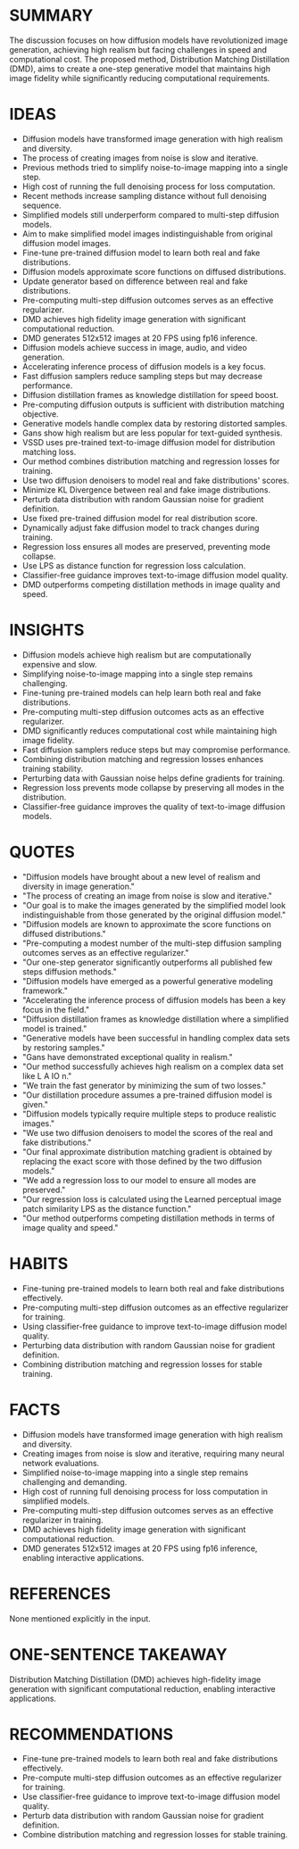 # SUMMARY
The discussion focuses on how diffusion models have revolutionized image generation, achieving high realism but facing challenges in speed and computational cost. The proposed method, Distribution Matching Distillation (DMD), aims to create a one-step generative model that maintains high image fidelity while significantly reducing computational requirements.

# IDEAS
- Diffusion models have transformed image generation with high realism and diversity.
- The process of creating images from noise is slow and iterative.
- Previous methods tried to simplify noise-to-image mapping into a single step.
- High cost of running the full denoising process for loss computation.
- Recent methods increase sampling distance without full denoising sequence.
- Simplified models still underperform compared to multi-step diffusion models.
- Aim to make simplified model images indistinguishable from original diffusion model images.
- Fine-tune pre-trained diffusion model to learn both real and fake distributions.
- Diffusion models approximate score functions on diffused distributions.
- Update generator based on difference between real and fake distributions.
- Pre-computing multi-step diffusion outcomes serves as an effective regularizer.
- DMD achieves high fidelity image generation with significant computational reduction.
- DMD generates 512x512 images at 20 FPS using fp16 inference.
- Diffusion models achieve success in image, audio, and video generation.
- Accelerating inference process of diffusion models is a key focus.
- Fast diffusion samplers reduce sampling steps but may decrease performance.
- Diffusion distillation frames as knowledge distillation for speed boost.
- Pre-computing diffusion outputs is sufficient with distribution matching objective.
- Generative models handle complex data by restoring distorted samples.
- Gans show high realism but are less popular for text-guided synthesis.
- VSSD uses pre-trained text-to-image diffusion model for distribution matching loss.
- Our method combines distribution matching and regression losses for training.
- Use two diffusion denoisers to model real and fake distributions' scores.
- Minimize KL Divergence between real and fake image distributions.
- Perturb data distribution with random Gaussian noise for gradient definition.
- Use fixed pre-trained diffusion model for real distribution score.
- Dynamically adjust fake diffusion model to track changes during training.
- Regression loss ensures all modes are preserved, preventing mode collapse.
- Use LPS as distance function for regression loss calculation.
- Classifier-free guidance improves text-to-image diffusion model quality.
- DMD outperforms competing distillation methods in image quality and speed.

# INSIGHTS
- Diffusion models achieve high realism but are computationally expensive and slow.
- Simplifying noise-to-image mapping into a single step remains challenging.
- Fine-tuning pre-trained models can help learn both real and fake distributions.
- Pre-computing multi-step diffusion outcomes acts as an effective regularizer.
- DMD significantly reduces computational cost while maintaining high image fidelity.
- Fast diffusion samplers reduce steps but may compromise performance.
- Combining distribution matching and regression losses enhances training stability.
- Perturbing data with Gaussian noise helps define gradients for training.
- Regression loss prevents mode collapse by preserving all modes in the distribution.
- Classifier-free guidance improves the quality of text-to-image diffusion models.

# QUOTES
- "Diffusion models have brought about a new level of realism and diversity in image generation."
- "The process of creating an image from noise is slow and iterative."
- "Our goal is to make the images generated by the simplified model look indistinguishable from those generated by the original diffusion model."
- "Diffusion models are known to approximate the score functions on diffused distributions."
- "Pre-computing a modest number of the multi-step diffusion sampling outcomes serves as an effective regularizer."
- "Our one-step generator significantly outperforms all published few steps diffusion methods."
- "Diffusion models have emerged as a powerful generative modeling framework."
- "Accelerating the inference process of diffusion models has been a key focus in the field."
- "Diffusion distillation frames as knowledge distillation where a simplified model is trained."
- "Generative models have been successful in handling complex data sets by restoring samples."
- "Gans have demonstrated exceptional quality in realism."
- "Our method successfully achieves high realism on a complex data set like L A IO n."
- "We train the fast generator by minimizing the sum of two losses."
- "Our distillation procedure assumes a pre-trained diffusion model is given."
- "Diffusion models typically require multiple steps to produce realistic images."
- "We use two diffusion denoisers to model the scores of the real and fake distributions."
- "Our final approximate distribution matching gradient is obtained by replacing the exact score with those defined by the two diffusion models."
- "We add a regression loss to our model to ensure all modes are preserved."
- "Our regression loss is calculated using the Learned perceptual image patch similarity LPS as the distance function."
- "Our method outperforms competing distillation methods in terms of image quality and speed."

# HABITS
- Fine-tuning pre-trained models to learn both real and fake distributions effectively.
- Pre-computing multi-step diffusion outcomes as an effective regularizer for training.
- Using classifier-free guidance to improve text-to-image diffusion model quality.
- Perturbing data distribution with random Gaussian noise for gradient definition.
- Combining distribution matching and regression losses for stable training.

# FACTS
- Diffusion models have transformed image generation with high realism and diversity.
- Creating images from noise is slow and iterative, requiring many neural network evaluations.
- Simplified noise-to-image mapping into a single step remains challenging and demanding.
- High cost of running full denoising process for loss computation in simplified models.
- Pre-computing multi-step diffusion outcomes serves as an effective regularizer in training.
- DMD achieves high fidelity image generation with significant computational reduction.
- DMD generates 512x512 images at 20 FPS using fp16 inference, enabling interactive applications.

# REFERENCES
None mentioned explicitly in the input.

# ONE-SENTENCE TAKEAWAY
Distribution Matching Distillation (DMD) achieves high-fidelity image generation with significant computational reduction, enabling interactive applications.

# RECOMMENDATIONS
- Fine-tune pre-trained models to learn both real and fake distributions effectively.
- Pre-compute multi-step diffusion outcomes as an effective regularizer for training.
- Use classifier-free guidance to improve text-to-image diffusion model quality.
- Perturb data distribution with random Gaussian noise for gradient definition.
- Combine distribution matching and regression losses for stable training.